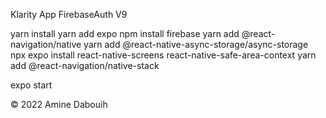 Klarity App FirebaseAuth V9

yarn install
yarn add expo
npm install firebase
yarn add @react-navigation/native
yarn add @react-native-async-storage/async-storage
npx expo install react-native-screens react-native-safe-area-context
yarn add @react-navigation/native-stack

expo start


© 2022 Amine Dabouih


